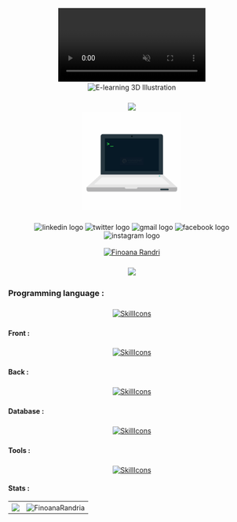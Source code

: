 <div align=center><a href="/lottie/welcome-7140540" target="_blank" class="linkBlock_iq0Zu"><video loading="lazy" muted="muted" src="https://cdnl.iconscout.com/lottie/premium/thumb/welcome-7140540-5801164.mp4" type="video/mp4" autoplay="autoplay" loop="loop"></video></a></div>
<div align="center">
  <picture class="thumb_PdMgf"><img src="https://cdn3d.iconscout.com/3d/premium/thumb/e-learning-2978369-2472438.png" alt="E-learning 3D Illustration" loading="lazy"></picture>
</div>

###

<div align="center">
 <img src="https://github-readme-streak-stats.herokuapp.com?user=FinoanaRandria&theme=tokyonight_duo&hide_border=true" />
</div>

<div align="center">
 <img src="sudo.gif" width='200px' />
</div>


###

<div align="center">
  <img src="https://raw.githubusercontent.com/maurodesouza/profile-readme-generator/master/src/assets/icons/social/linkedin/default.svg" width="52" height="40" alt="linkedin logo"  />
  <img src="https://raw.githubusercontent.com/maurodesouza/profile-readme-generator/master/src/assets/icons/social/twitter/default.svg" width="52" height="40" alt="twitter logo"  />
  <img src="https://raw.githubusercontent.com/maurodesouza/profile-readme-generator/master/src/assets/icons/social/gmail/default.svg" width="52" height="40" alt="gmail logo"  />
  <img src="https://raw.githubusercontent.com/maurodesouza/profile-readme-generator/master/src/assets/icons/social/facebook/default.svg" width="52" height="40" alt="facebook logo"  />
  <img src="https://raw.githubusercontent.com/maurodesouza/profile-readme-generator/master/src/assets/icons/social/instagram/default.svg" width="52" height="40" alt="instagram logo"  />
  <br/>
  <br/>
   <a href="https://portfolio-finoana-randria.vercel.app/">
    <img src="https://img.shields.io/badge/my_portfolio-000?style=for-the-badge&logo=ko-fi&logoColor=white" alt="Finoana Randri" />
  </a><br/>
</div>

###

<div align="center">
  <img src="https://profile-counter.glitch.me/FinoanaRandria/count.svg?"  />
</div>


###





<h3 align="left">Programming language :</h3>

###

<div align="center">
  
  

  [![SkillIcons](https://skillicons.dev/icons?i=python,java,cpp)](https://skillicons.dev)<br/>
  
</div>

###

<h4 align="left">Front :</h4>

###

<div align="center">
  
 [![SkillIcons](https://skillicons.dev/icons?i=js,html,css,sass,tailwind,react,next)](https://skillicons.dev)<br/>
  
</div>
  
  

###

<h4 align="left">Back :</h4>

###

<div align="center">

   [![SkillIcons](https://skillicons.dev/icons?i=php,nodejs,express)](https://skillicons.dev)<br/>
 

 
</div>

###

<h4 align="left">Database :</h4>

###

<div align="center">

  [![SkillIcons](https://skillicons.dev/icons?i=mysql,mongodb,firebase)](https://skillicons.dev)<br/>
</div>

###

<h4 align="left">Tools :</h4>

###

<div align="center">
  
 [![SkillIcons](https://skillicons.dev/icons?i=linux,git,github,visualstudio,vscode,eclipse,ps)](https://skillicons.dev)<br/>


</div>
  <h4 align="left">Stats :</h4>
  
</div>
<div >
   <table>
<tbody><tr>
<td><img src="https://github-readme-stats.vercel.app/api/top-langs?username=FinoanaRandria" align="center"/>
</td>
<td><img align="center" src="https://github-readme-stats.vercel.app/api?username=FinoanaRandria&theme=transparent&show_icons=true" alt="FinoanaRandria" /></td>
</tr>
</tbody></table>                                                                                            
  </div>


